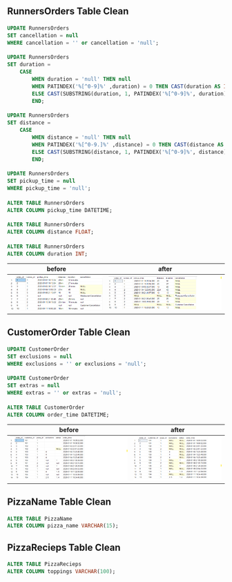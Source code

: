 ## RunnersOrders Table Clean

```sql
UPDATE RunnersOrders
SET cancellation = null
WHERE cancellation = '' or cancellation = 'null';

UPDATE RunnersOrders
SET duration =
	CASE
		WHEN duration = 'null' THEN null
		WHEN PATINDEX('%[^0-9]%' ,duration) = 0 THEN CAST(duration AS INT)
		ELSE CAST(SUBSTRING(duration, 1, PATINDEX('%[^0-9]%', duration) - 1) AS INT)
		END;

UPDATE RunnersOrders
SET distance =
	CASE
		WHEN distance = 'null' THEN null
		WHEN PATINDEX('%[^0-9.]%' ,distance) = 0 THEN CAST(distance AS FLOAT)
		ELSE CAST(SUBSTRING(distance, 1, PATINDEX('%[^0-9]%', distance) - 1) AS FLOAT)
		END;

UPDATE RunnersOrders
SET pickup_time = null
WHERE pickup_time = 'null';

ALTER TABLE RunnersOrders
ALTER COLUMN pickup_time DATETIME;

ALTER TABLE RunnersOrders
ALTER COLUMN distance FLOAT;

ALTER TABLE RunnersOrders
ALTER COLUMN duration INT;
```
| before | after |
|--------|-------|
| ![before](image.png) | ![after](image-1.png) |

## CustomerOrder Table Clean

```sql
UPDATE CustomerOrder
SET exclusions = null
WHERE exclusions = '' or exclusions = 'null';

UPDATE CustomerOrder
SET extras = null
WHERE extras = '' or extras = 'null';

ALTER TABLE CustomerOrder
ALTER COLUMN order_time DATETIME;
```
| before | after |
|--------|-------|
| ![before](image-2.png) | ![after](image-3.png) |

## PizzaName Table Clean

```sql
ALTER TABLE PizzaName
ALTER COLUMN pizza_name VARCHAR(15);
```

## PizzaRecieps Table Clean

```sql
ALTER TABLE PizzaRecieps
ALTER COLUMN toppings VARCHAR(100);
```